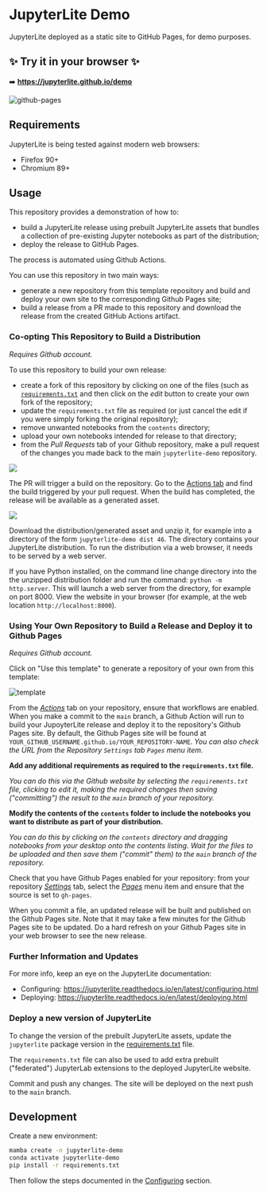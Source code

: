 # JupyterLite Demo

JupyterLite deployed as a static site to GitHub Pages, for demo purposes.

## ✨ Try it in your browser ✨

➡️ **https://jupyterlite.github.io/demo**

![github-pages](https://user-images.githubusercontent.com/591645/120649478-18258400-c47d-11eb-80e5-185e52ff2702.gif)

## Requirements

JupyterLite is being tested against modern web browsers:

- Firefox 90+
- Chromium 89+

## Usage

This repository provides a demonstration of how to:

- build a JupyterLite release using prebuilt JupyterLite assets that bundles a collection of pre-existing Jupyter notebooks as part of the distribution;
- deploy the release to GitHub Pages.

The process is automated using Github Actions.

You can use this repository in two main ways:

- generate a new repository from this template repository and build and deploy your own site to the corresponding Github Pages site;
- build a release from a PR made to this repository and download the release from the created GitHub Actions artifact.

### Co-opting This Repository to Build a Distribution

*Requires Github account.*

To use this repository to build your own release:

- create a fork of this repository by clicking on one of the files (such as [`requirements.txt`](https://github.com/jupyterlite/demo/blob/main/requirements.txt) and then click on the *edit* button to create your own fork of the repository;
- update the `requirements.txt` file as required (or just cancel the edit if you were simply forking the original repository);
- remove unwanted notebooks from the `contents` directory;
- upload your own notebooks intended for release to that directory;
- from the *Pull Requests* tab of your Github repository, make a pull request of the changes you made back to the main `jupyterlite-demo` repository.

![](https://user-images.githubusercontent.com/82988/132512423-ac5609b7-3e8e-4ea9-80ba-ddb08c9ffebb.png)

The PR will trigger a build on the repository. Go to the [Actions tab](https://github.com/jupyterlite/demo/actions) and find the build triggered by your pull request. When the build has completed, the release will be available as a generated asset.

![](https://user-images.githubusercontent.com/82988/132511258-aff31973-d7e2-4e39-89d5-3feb0ced139b.png)

Download the distribution/generated asset and unzip it, for example into a directory of the form `jupyterlite-demo dist 46`. The directory contains your JupyterLite distribution. To run the distribution via a web browser, it needs to be served by a web server.

If you have Python installed, on the command line change directory into the the unzipped distribution folder and run the command: `python -m http.server`. This will launch a web server from the directory, for example on port 8000. View the website in your browser (for example, at the web location `http://localhost:8000`).
 
### Using Your Own Repository to Build a Release and Deploy it to Github Pages

*Requires Github account.*

Click on "Use this template" to generate a repository of your own from this template:

![template](https://user-images.githubusercontent.com/21197331/125816904-5768008a-77de-4cb3-8013-f3999b135c02.gif)

From the [*Actions*](./actions) tab on your repository, ensure that workflows are enabled. When you make a commit to the `main` branch, a Github Action will run to build your JupoyterLite release and deploy it to the repository's Github Pages site. By default, the Github Pages site will be found at `YOUR_GITHUB_USERNAME.github.io/YOUR_REPOSITORY-NAME`. *You can also check the URL from the Repository `Settings` tab `Pages` menu item.*

__Add any additional requirements as required to the `requirements.txt` file.__

*You can do this via the Github website by selecting the `requirements.txt` file, clicking to edit it, making the required changes then saving ("committing") the result to the `main` branch of your repository.*

__Modify the contents of the `contents` folder to include the notebooks you want to distribute as part of your distribution.__

*You can do this by clicking on the `contents` directory and dragging notebooks from your desktop onto the contents listing. Wait for the files to be uploaded and then save them ("commit" them) to the `main` branch of the repository.*

Check that you have Github Pages enabled for your repository: from your repository [*Settings*](./settings) tab, select the [*Pages*](./settings/pages) menu item and ensure that the source is set to `gh-pages`.

When you commit a file, an updated release will be built and published on the Github Pages site. Note that it may take a few minutes for the Github Pages site to be updated. Do a hard refresh on your Github Pages site in your web browser to see the new release.



### Further Information and Updates

For more info, keep an eye on the JupyterLite documentation:

- Configuring: https://jupyterlite.readthedocs.io/en/latest/configuring.html
- Deploying: https://jupyterlite.readthedocs.io/en/latest/deploying.html

### Deploy a new version of JupyterLite

To change the version of the prebuilt JupyterLite assets, update the `jupyterlite` package version in the [requirements.txt](./blob/main/requirements.txt) file.

The `requirements.txt` file can also be used to add extra prebuilt ("federated") JupyterLab extensions to the deployed JupyterLite website.

Commit and push any changes. The site will be deployed on the next push to the `main` branch.

## Development

Create a new environment:

```bash
mamba create -n jupyterlite-demo
conda activate jupyterlite-demo
pip install -r requirements.txt
```

Then follow the steps documented in the [Configuring](https://jupyterlite.readthedocs.io/en/latest/configuring.html) section.

